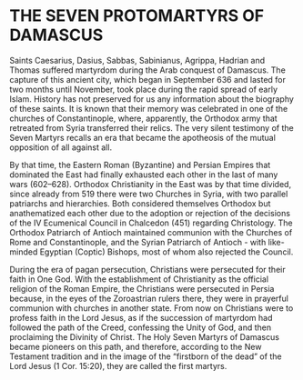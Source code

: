 # THE SEVEN PROTOMARTYRS OF DAMASCUS

Saints Caesarius, Dasius, Sabbas, Sabinianus, Agrippa, Hadrian and Thomas suffered martyrdom during the Arab conquest of Damascus. The capture of this ancient city, which began in September 636 and lasted for two months until November, took place during the rapid spread of early Islam. History has not preserved for us any information about the biography of these saints. It is known that their memory was celebrated in one of the churches of Constantinople, where, apparently, the Orthodox army that retreated from Syria transferred their relics. The very silent testimony of the Seven Martyrs recalls an era that became the apotheosis of the mutual opposition of all against all.

By that time, the Eastern Roman (Byzantine) and Persian Empires that dominated the East had finally exhausted each other in the last of many wars (602–628). Orthodox Christianity in the East was by that time divided, since already from 519 there were two Churches in Syria, with two parallel patriarchs and hierarchies. Both considered themselves Orthodox but anathematized each other due to the adoption or rejection of the decisions of the IV Ecumenical Council in Chalcedon (451) regarding Christology. The Orthodox Patriarch of Antioch maintained communion with the Churches of Rome and Constantinople, and the Syrian Patriarch of Antioch - with like-minded Egyptian (Coptic) Bishops, most of whom also rejected the Council.

During the era of pagan persecution, Christians were persecuted for their faith in One God. With the establishment of Christianity as the official religion of the Roman Empire, the Christians were persecuted in Persia because, in the eyes of the Zoroastrian rulers there, they were in prayerful communion with churches in another state. From now on Christians were to profess faith in the Lord Jesus, as if the succession of martyrdom had followed the path of the Creed, confessing the Unity of God, and then proclaiming the Divinity of Christ. The Holy Seven Martyrs of Damascus became pioneers on this path, and therefore, according to the New Testament tradition and in the image of the “firstborn of the dead” of the Lord Jesus (1 Cor. 15:20), they are called the first martyrs.
